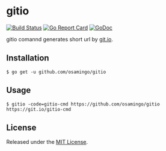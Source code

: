 # gitio

[![Build Status](https://travis-ci.org/osamingo/gitio.svg?branch=master)](https://travis-ci.org/osamingo/gitio)
[![Go Report Card](https://goreportcard.com/badge/osamingo/gitio)](https://goreportcard.com/report/osamingo/gitio)
[![GoDoc](https://godoc.org/github.com/osamingo/gitio?status.svg)](https://godoc.org/github.com/osamingo/gitio)

gitio comannd generates short url by [git.io](https://git.io).

## Installation

```
$ go get -u github.com/osamingo/gitio
```

## Usage

```
$ gitio -code=gitio-cmd https://github.com/osamingo/gitio
https://git.io/gitio-cmd
```

## License

Released under the [MIT License](https://github.com/osamingo/gitio/blob/master/LICENSE).
